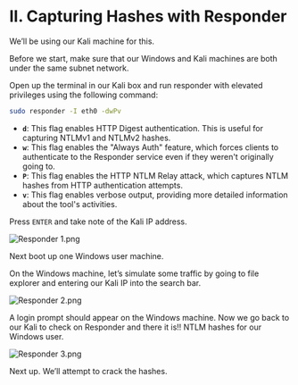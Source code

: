 # II. Capturing Hashes with Responder

We’ll be using our Kali machine for this.

Before we start, make sure that our Windows and Kali machines are both under the same subnet network.

Open up the terminal in our Kali box and run responder with elevated privileges using the following command:

```bash
sudo responder -I eth0 -dwPv
```

- **`d`**: This flag enables HTTP Digest authentication. This is useful for capturing NTLMv1 and NTLMv2 hashes.
- **`w`**: This flag enables the "Always Auth" feature, which forces clients to authenticate to the Responder service even if they weren't originally going to.
- **`P`**: This flag enables the HTTP NTLM Relay attack, which captures NTLM hashes from HTTP authentication attempts.
- **`v`**: This flag enables verbose output, providing more detailed information about the tool's activities.

Press `ENTER` and take note of the Kali IP address.

![Responder 1.png](II%20Capturing%20Hashes%20with%20Responder%2019a57c207a1a4d4d967545439f88028b/Responder_1.png)

Next boot up one Windows user machine.

On the Windows machine, let’s simulate some traffic by going to file explorer and entering our Kali IP into the search bar.

![Responder 2.png](II%20Capturing%20Hashes%20with%20Responder%2019a57c207a1a4d4d967545439f88028b/Responder_2.png)

A login prompt should appear on the Windows machine. Now we go back to our Kali to check on Responder and there it is!! NTLM hashes for our Windows user.

![Responder 3.png](II%20Capturing%20Hashes%20with%20Responder%2019a57c207a1a4d4d967545439f88028b/Responder_3.png)

Next up. We’ll attempt to crack the hashes.